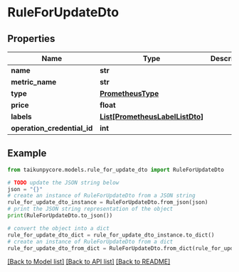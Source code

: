 # RuleForUpdateDto


## Properties

Name | Type | Description | Notes
------------ | ------------- | ------------- | -------------
**name** | **str** |  | [optional] 
**metric_name** | **str** |  | [optional] 
**type** | [**PrometheusType**](PrometheusType.md) |  | [optional] 
**price** | **float** |  | [optional] 
**labels** | [**List[PrometheusLabelListDto]**](PrometheusLabelListDto.md) |  | [optional] 
**operation_credential_id** | **int** |  | [optional] 

## Example

```python
from taikunpycore.models.rule_for_update_dto import RuleForUpdateDto

# TODO update the JSON string below
json = "{}"
# create an instance of RuleForUpdateDto from a JSON string
rule_for_update_dto_instance = RuleForUpdateDto.from_json(json)
# print the JSON string representation of the object
print(RuleForUpdateDto.to_json())

# convert the object into a dict
rule_for_update_dto_dict = rule_for_update_dto_instance.to_dict()
# create an instance of RuleForUpdateDto from a dict
rule_for_update_dto_from_dict = RuleForUpdateDto.from_dict(rule_for_update_dto_dict)
```
[[Back to Model list]](../README.md#documentation-for-models) [[Back to API list]](../README.md#documentation-for-api-endpoints) [[Back to README]](../README.md)


